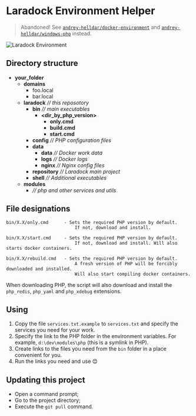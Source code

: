 # Laradock Environment Helper

> Abandoned! See [`andrey-helldar/docker-environment`](https://github.com/andrey-helldar/docker-environment) and [`andrey-helldar/windows-php`](https://github.com/andrey-helldar/windows-php) instead.

<img src="https://preview.dragon-code.pro/andrey-helldar/laradock-environment.svg?brand=docker" alt="Laradock Environment"/> 

## Directory structure

- **your_folder**
    - **domains**
        - foo.local
        - bar.local
    - **laradock** _// this reposotory_
        - **bin** _// main executables_
            - **<dir_by_php_version>**
                - **only.cmd**
                - **build.cmd**
                - **start.cmd**
        - **config** _// PHP configuration files_
        - **data**
            - **data** _// Docker work data_
            - **logs** _// Docker logs_
            - **nginx** _// Nginx config files_
        - **repository** _// Laradock main project_
        - **shell** _// Additional executables_
    - **modules**
        - _// php and other services and utils_

## File designations

    bin/X.X/only.cmd      - Sets the required PHP version by default.
                              If not, download and install.

    bin/X.X/start.cmd     - Sets the required PHP version by default.
                              If not, download and install. Will also starts docker containers.

    bin/X.X/rebuild.cmd   - Sets the required PHP version by default.
                              A fresh version of PHP will be forcibly downloaded and installed.
                              Will also start compiling docker containers.

When downloading PHP, the script will also download and install the `php_redis`, `php_yaml` and `php_xdebug` extensions.

## Using

1. Copy the file `services.txt.example` to `services.txt` and specify the services you need for your work.
2. Specify the link to the PHP folder in the environment variables. For example, `d:\dev\modules\php` (this is a symlink in PHP).
3. Create links to the files you need from the `bin` folder in a place convenient for you.
4. Run the links you need and use 😊

## Updating this project

- Open a command prompt;
- Go to the project directory;
- Execute the `git pull` command.
